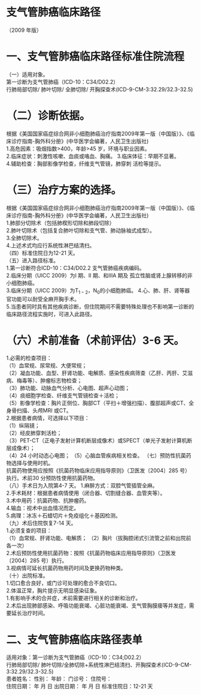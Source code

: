 # 支气管肺癌临床路径  
（2009 年版）  
# 一、支气管肺癌临床路径标准住院流程  
（一）适用对象。  
第一诊断为支气管肺癌（ICD-10：C34/D02.2）  
行肺局部切除/ 肺叶切除/ 全肺切除/ 开胸探查术(ICD-9-CM-3:32.29/32.3-32.5)  
# （二）诊断依据。  
根据《美国国家癌症综合网非小细胞肺癌治疗指南2009年第一版（中国版）》、《临床诊疗指南-胸外科分册》(中华医学会编著，人民卫生出版社)  
1.高危因素：吸烟指数>400，年龄>45 岁，环境与职业因素。  
2.临床症状：刺激性咳嗽、血痰或咯血、胸痛。 3.临床体征：早期不显著。  
4.辅助检查：胸部影像学检查，纤维支气管镜，肺穿刺 活检等提示。  
# （三）治疗方案的选择。  
根据《美国国家癌症综合网非小细胞肺癌治疗指南2009年第一版（中国版）》、《临床诊疗指南-胸外科分册》(中华医学会编著，人民卫生出版社)  
1.肺部分切除术（包括肺楔形切除和肺段切除）  
2.肺叶切除术（包括复合肺叶切除和支气管、肺动脉袖式成型）。  
3.全肺切除术。  
4.上述术式均应行系统性淋巴结清扫。  
（四）标准住院日为12-21 天。  
（五）进入路径标准。  
1.第一诊断符合ICD-10：C34/D02.2 支气管肺癌疾病编码。  
2.临床分期（UICC  2009）为I 期、II 期、和IIIA 期及 孤立性脑或肾上腺转移的非小细胞肺癌。  
3.临床分期（UICC 2009）为$\mathrm{T_{1-2}}$，$\mathrm{N}_{0}$的小细胞肺癌。 4.心、肺、肝、肾等器官功能可以耐受全麻开胸手术。  
5.当患者同时具有其他疾病诊断，但住院期间不需要特殊处理也不影响第一诊断的临床路径流程实施时，可进入此路径。  
# （六）术前准备（术前评估）3-6 天。  
1.必需的检查项目：  
（1）血常规、尿常规、大便常规；  
（2）凝血功能、血型、肝肾功能、电解质、感染性疾病筛查（乙肝、丙肝、艾滋病、梅毒等）、肿瘤标志物检查；  
（3）肺功能、动脉血气分析、心电图、超声心动图；  
（4）痰细胞学检查、纤维支气管镜检查＋活检；  
（5）影像学检查：胸片正侧位、胸部CT（平扫＋增强扫描）、腹部超声或CT、全身骨扫描、头颅MRI 或CT。  
2.根据患者病情，可选择以下项目：  
（1）纵隔镜；  
（2）经皮肺穿刺活检；  
（3）PET-CT（正电子发射计算机断层成像术）或SPECT（单光子发射计算机断层成像术）；  
（4）24 小时动态心电图； （5）心脑血管疾病相关检查。 （七）预防性抗菌药物选择与使用时机。  
抗菌药物使用应按照《抗菌药物临床应用指导原则》（卫医发〔2004〕285 号）执行。术前30 分预防性使用抗菌药物。  
（八）手术日为入院第4-7 天。 1.麻醉方式：双腔气管插管全麻。  
2.手术耗材：根据患者病情使用（闭合器、切割缝合器、血管夹等）。  
3.术中用药：抗菌药物、抗肿瘤药。  
4.输血：视术中出血情况而定。  
5.病理：冰冻＋石蜡切片＋免疫组化＋基因检测。  
（九）术后住院恢复7-14 天。  
1.必须复查的项目：  
（1）血常规、肝肾功能、电解质； （2）胸片（拔胸腔闭式引流管之前和出院前各一次）  
2.术后预防性使用抗菌药物：按照《抗菌药物临床应用指导原则》（卫医发〔2004〕285 号）执行。  
3.视病情可延长抗菌药物用药时间及更换药物种类。  
（十）出院标准。  
1.切口愈合良好，或门诊可处理的愈合不良切口。  
2.体温正常，胸片提示无明显感染征象。  
1.有影响手术的合并症，术前需要进行相关的诊断和治疗。  
2.术后出现肺部感染、呼吸功能衰竭、心脏功能衰竭、支气管胸膜瘘等并发症，需要延长治疗时间。  
# 二、支气管肺癌临床路径表单  
适用对象：第一诊断为支气管肺癌（ICD-10：C34;D02.2）  
行肺局部切除/ 肺叶切除/全肺切除$+$系统性淋巴结清扫、开胸探查术(ICD-9-CM-3:32.29/32.3-32.5)  
患者姓名：           性别：    年龄：    门诊号：       住院号：  
住院日期：   年  月  日    出院日期：   年  月   日     标准住院日：12-21 天  
